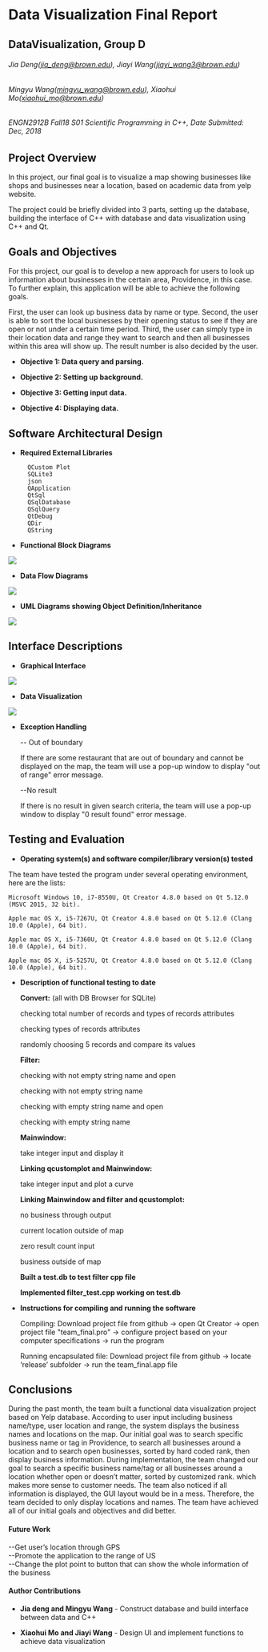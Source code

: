 # Data Visualization Final Report

## DataVisualization, Group D 

###### Jia Deng(jia_deng@brown.edu), Jiayi Wang(jiayi_wang3@brown.edu)

###### Mingyu Wang(mingyu_wang@brown.edu), Xiaohui Mo(xiaohui_mo@brown.edu)

###### ENGN2912B Fall18 S01 Scientific Programming in C++, Date Submitted: Dec, 2018

  

## Project Overview

In this project, our final goal is to visualize a map showing businesses like shops and businesses near a location, based on academic data from yelp website.

The project could be briefly divided into 3 parts, setting up the database, building the interface of C++ with database and data visualization using C++ and Qt.

 
## Goals and Objectives

For this project, our goal is to develop a new approach for users to look up information about businesses in the certain area, Providence, in this case. To further explain, this application will be able to achieve the following goals.

  

First, the user can look up business data by name or type. Second, the user is able to sort the local businesses by their opening status to see if they are open or not under a certain time period. Third, the user can simply type in their location data and range they want to search and then all businesses within this area will show up. The result number is also decided by the user.

* **Objective 1: Data query and parsing.**

* **Objective 2: Setting up background.**

* **Objective 3: Getting input data.**

* **Objective 4: Displaying data.**

  

## Software Architectural Design

  

* **Required External Libraries**

		QCustom Plot
		SQLite3
		json
		QApplication
		QtSql
		QSqlDatabase
		QSqlQuery
		QtDebug
		QDir
		QString

* **Functional Block Diagrams**

![](https://lh3.googleusercontent.com/Sug0rLlzBOpCUhsbf2qkaGQa2kKrKmzc7SVLxO4FAxwtLWu3oP0n_-Evwq18CSt7gFZrKddRAvzZvWjBpvehm8qiRDPyiH9Hq3DRKZs_4QYcoqVE22X5WgFiGqa5AG5WyiUHdiJi)

  

* **Data Flow Diagrams**


![](https://lh3.googleusercontent.com/ocnjBdgJ-Q7sd9mxcPdhYMk1Tle-Rvprs1qVqBx6F5en2CaYKXLjyblUBpeTNhGJwxgGri-rqbWSpkmpsEmi8afXZu6mRjAUXkcEMMlXhBfuiKj86wO_2RYldFdPNPERSeobp3iU)

* **UML Diagrams showing Object Definition/Inheritance**

![](https://lh4.googleusercontent.com/rxPKMeqwdxl8xL2A0RwfsM5U3hqObI1tNsGRJ_8pRpUAB0o4hBBGarWyN_h6Ex9tMiv1X3yKqtkHu66xZntKitOyLV5A6fBQfBFoMuD2GgFfeKuYPGH7rQA3sWg2z7HXHeo26wvw)

  

## Interface Descriptions

* **Graphical Interface**

![](https://lh5.googleusercontent.com/hJa-1-RvFnOzz0_meFvLx26sgxxGhIfdV5arTnKioD6I0XD4KAk53oVLgsi8C0VchgKacQsD1M18Gkz3i51SD6jsfKC1kSNlEL1E4e_GxvpZKcCKrTMkIVXuQWViRPCxX-IvHbcQ)

* **Data Visualization**

![](https://lh6.googleusercontent.com/7p0DchbVy_0yJFLCX9SsA-f8MCsROvLSDHxZsEP0rvI0iNPyhLekJq6GslX2oK1ZBcZpcQdPsh5PjPiCh1k-JeoDFPwag2OOJbU_8IYCbKaJtWHJH4d3wwOzCBpuRU7t87hjBcHB)


* **Exception Handling**

	-- Out of boundary

	If there are some restaurant that are out of boundary and cannot be displayed on the 	map, the team will use a pop-up window to display "out of range" error message.

	--No result

	If there is no result in given search criteria, the team will use a pop-up window to display "0 result found" error message.

  
  

## Testing and Evaluation

  

* **Operating system(s) and software compiler/library version(s) tested**

The team have tested the program under several operating environment, here are the lists:

	Microsoft Windows 10, i7-8550U, Qt Creator 4.8.0 based on Qt 5.12.0 (MSVC 2015, 32 bit).

	Apple mac OS X, i5-7267U, Qt Creator 4.8.0 based on Qt 5.12.0 (Clang 10.0 (Apple), 64 bit).

	Apple mac OS X, i5-7360U, Qt Creator 4.8.0 based on Qt 5.12.0 (Clang 10.0 (Apple), 64 bit).

	Apple mac OS X, i5-5257U, Qt Creator 4.8.0 based on Qt 5.12.0 (Clang 10.0 (Apple), 64 bit).

  

* **Description of functional testing to date**

	**Convert:** (all with DB Browser for SQLite)

	checking total number of records and types of records attributes

	checking types of records attributes

	randomly choosing 5 records and compare its values

	**Filter:**

	checking with not empty string name and open

	checking with not empty string name

	checking with empty string name and open

	checking with empty string name


	**Mainwindow:**

	take integer input and display it

	**Linking qcustomplot and Mainwindow:**

	take integer input and plot a curve

	**Linking Mainwindow and filter and qcustomplot:**

	no business through output

	current location outside of map

	zero result count input

	business outside of map

	**Built a test.db to test filter cpp file**

	**Implemented filter_test.cpp working on test.db**

  

* **Instructions for compiling and running the software**

	Compiling: Download project file from github -> open Qt Creator -> open project file "team_final.pro" -> configure project based on your computer specifications -> run the program

	Running encapsulated file: Download project file from github -> locate ‘release’ subfolder -> run the team_final.app file

## Conclusions

During the past month, the team built a functional data visualization project based on Yelp database. According to user input including business name/type, user location and range, the system displays the business names and locations on the map. Our initial goal was to search specific business name or tag in Providence, to search all businesses around a location and to search open businesses, sorted by hard coded rank, then display business information. During implementation, the team changed our goal to search a specific business name/tag or all businesses around a location whether open or doesn’t matter, sorted by customized rank. which makes more sense to customer needs. The team also noticed if all information is displayed, the GUI layout would be in a mess. Therefore, the team decided to only display locations and names. The team have achieved all of our initial goals and objectives and did better.

#### Future Work

--Get user’s location through GPS  
--Promote the application to the range of US  
--Change the plot point to button that can show the whole information of the business  

#### Author Contributions

* **Jia deng and Mingyu Wang** - Construct database and build interface between data and C++

* **Xiaohui Mo and Jiayi Wang** - Design UI and implement functions to achieve data visualization
